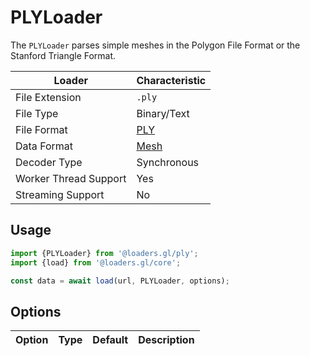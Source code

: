 # PLYLoader

The `PLYLoader` parses simple meshes in the Polygon File Format or the Stanford Triangle Format.

| Loader                | Characteristic                                |
| --------------------- | --------------------------------------------- |
| File Extension        | `.ply`                                        |
| File Type             | Binary/Text                                   |
| File Format           | [PLY](http://paulbourke.net/dataformats/ply/) |
| Data Format           | [Mesh](docs/specifications/category-mesh)  |
| Decoder Type          | Synchronous                                   |
| Worker Thread Support | Yes                                           |
| Streaming Support     | No                                            |

## Usage

```js
import {PLYLoader} from '@loaders.gl/ply';
import {load} from '@loaders.gl/core';

const data = await load(url, PLYLoader, options);
```

## Options

| Option | Type | Default | Description |
| ------ | ---- | ------- | ----------- |

